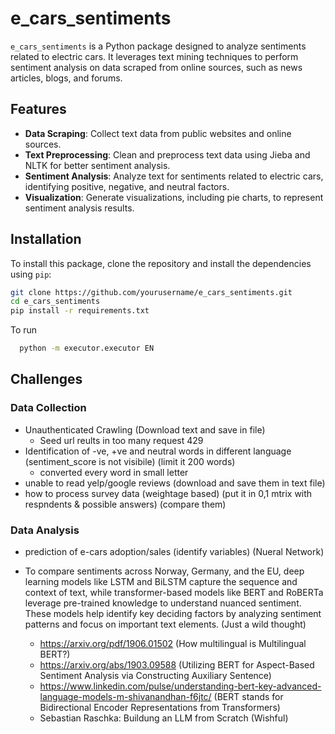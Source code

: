 # e_cars_sentiments

`e_cars_sentiments` is a Python package designed to analyze sentiments related to electric cars. It leverages text mining techniques to perform sentiment analysis on data scraped from online sources, such as news articles, blogs, and forums.

## Features

- **Data Scraping**: Collect text data from public websites and online sources.
- **Text Preprocessing**: Clean and preprocess text data using Jieba and NLTK for better sentiment analysis.
- **Sentiment Analysis**: Analyze text for sentiments related to electric cars, identifying positive, negative, and neutral factors.
- **Visualization**: Generate visualizations, including pie charts, to represent sentiment analysis results.

## Installation

To install this package, clone the repository and install the dependencies using `pip`:

```bash
git clone https://github.com/yourusername/e_cars_sentiments.git
cd e_cars_sentiments
pip install -r requirements.txt
```

To run

```bash
  python -m executor.executor EN
```

## Challenges

### Data Collection
- Unauthenticated Crawling (Download text and save in file)
    - Seed url reults in too many request 429
- Identification of -ve, +ve and neutral words in different language (sentiment_score is not visibile) (limit it 200 words)
  - converted every word in small letter
- unable to read yelp/google reviews (download and save them in text file)
- how to process survey data (weightage based) (put it in 0,1 mtrix with respndents & possible answers) (compare them)

### Data Analysis
- prediction of e-cars adoption/sales  (identify variables) (Nueral Network)

- To compare sentiments across Norway, Germany, and the EU, deep learning models like LSTM and BiLSTM capture the sequence and context of text, while  transformer-based models like BERT and RoBERTa leverage pre-trained knowledge to understand nuanced sentiment. These models help identify key deciding factors by analyzing sentiment patterns and focus on important text elements. (Just a wild thought)
    - https://arxiv.org/pdf/1906.01502 (How multilingual is Multilingual BERT?)
    - https://arxiv.org/abs/1903.09588 (Utilizing BERT for Aspect-Based Sentiment Analysis via Constructing Auxiliary Sentence)
    - https://www.linkedin.com/pulse/understanding-bert-key-advanced-language-models-m-shivanandhan-f6jtc/ (BERT stands for Bidirectional Encoder Representations from Transformers)
    - Sebastian Raschka: Buildung an LLM from Scratch (Wishful)
